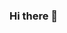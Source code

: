 ### Hi there 👋

<!--
**mafen/mafen** is a ✨ _special_ ✨ repository because its `README.md` (this file) appears on your GitHub profile.

Here are some ideas to get you started:

- 🔭 I’m currently working on https://github.com/traefikturkey/onramp
- 🌱 I’m currently learning traefik and docker more in depth
- 💬 Ask me about finishing my master
- 📫 How to reach me: most social platfroms under mafen
